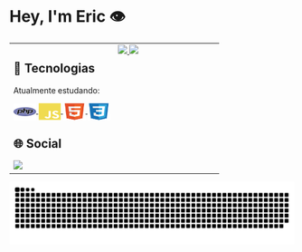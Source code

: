 <h1 align="left">Hey, I'm Eric 👁️</h1>

<table>
  <tr>
    <td valign="top" width="50%">
      
  <h2>🚀 Tecnologias</h2>
  <p>Atualmente estudando:</p>
  <div style="display: inline_block">
    <a href="https://github.com/ericravini#-tecnologias">
      <img align="center" alt="PHP" height="30" width="40" src="https://raw.githubusercontent.com/devicons/devicon/master/icons/php/php-original.svg">
    </a>
    <a href="https://github.com/ericravini#-tecnologias">
      <img align="center" alt="Javascript" height="30" width="40" src="https://raw.githubusercontent.com/devicons/devicon/master/icons/javascript/javascript-plain.svg">
    </a>
    <a href="https://github.com/ericravini#-tecnologias">
      <img align="center" alt="HTML" height="30" width="40" src="https://raw.githubusercontent.com/devicons/devicon/master/icons/html5/html5-original.svg">
    </a>
    <a href="https://github.com/ericravini#-tecnologias">
      <img align="center" alt="CSS" height="30" width="40" src="https://raw.githubusercontent.com/devicons/devicon/master/icons/css3/css3-original.svg">
    </a>
  </div>
        
  <h2>🌐 Social</h2>
  <div> 
    <a href="https://www.linkedin.com/in/ericravini" target="_blank"><img src="https://img.shields.io/badge/-LinkedIn-%230077B5?style=for-the-badge&logo=linkedin&logoColor=white" target="_blank"></a>
  </div>  
    </td>
    <td valign="top" width="50%">
      <a href="https://github.com/ericravini">
        <img height="180em" src="https://github-readme-stats.vercel.app/api?username=ericravini&show_icons=true&theme=shadow_green&include_all_commits=true&count_private=true"/>
      </a>
      <a href="https://github.com/ericravini">
        <img height="180em" src="https://github-readme-stats.vercel.app/api/top-langs/?username=ericravini&layout=compact&langs_count=6&theme=shadow_green"/>
      </a>
    </td>
  </tr>
</table>
<a href="https://github.com/ericravini">
  <img src="https://github.com/ericravini/ericravini/blob/output/github-snake-dark.svg">
</a>
